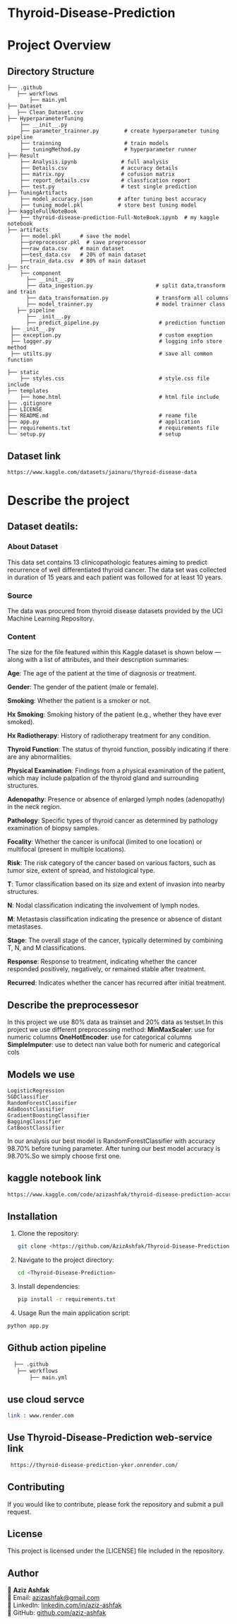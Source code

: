 # Thyroid-Disease-Prediction

# Project Overview
## Directory Structure
```
├── .github
   ├── workflows
       ├── main.yml
├── Dataset
   ├── Clean_Dataset.csv 
├── HyperparameterTuning
    ├── __init__.py
    ├── parameter_trainner.py        # create hyperparameter tuning pipeline  
    ├── trainning                    # train models
    ├── tuningMethod.py              # hyperparameter runner
├── Result 
    ├── Analysis.ipynb              # full analysis
    ├── Details.csv                 # accuracy details
    ├── matrix.npy                  # cofusion matrix
    ├── report_details.csv          # classfication report
    ├── test.py                     # test single prediction 
├── TuningArtifacts
    ├── model_accuracy.json        # after tuning best accuracy
    ├── tuning_model.pkl           # store best tuning model
├── kaggleFullNoteBook 
    ├── thyroid-disease-prediction-Full-NoteBook.ipynb  # my kaggle notebook
├── artifacts 
    ├── model.pkl      # save the model
    ├──preprocessor.pkl  # save preprocessor
    ├──raw_data.csv    # main dataset
    ├──test_data.csv   # 20% of main dataset
    ├──train_data.csv  # 80% of main dataset       
├── src  
    ├── component
      ├── __init__.py
      ├── data_ingestion.py                    # split data,transform and train 
      ├── data_transformation.py               # transform all columns
      ├── model_trainner.py                    # model trainner class
   ├── pipeline
      ├── _init__.py
      ├── predict_pipeline.py                   # prediction function
 ├── _init__.py
 ├── exception.py                               # custom exeption
 ├── logger.py                                  # logging info store method
 ├── utilts.py                                  # save all common function
   
├── static
    ├── styles.css                              # style.css file include     
├── templates
    ├── home.html                               # html file include           
├── .gitignore             
├── LICENSE                                    
├── README.md                                   # reame file
├── app.py                                      # application 
├── requirements.txt                            # requirements file
└── setup.py                                    # setup 
```

## Dataset link 

```bash
https://www.kaggle.com/datasets/jainaru/thyroid-disease-data
```
# Describe the project
## Dataset deatils:
### About Dataset
This data set contains 13 clinicopathologic features aiming to predict recurrence of well differentiated thyroid cancer. The data set was collected in duration of 15 years and each patient was followed for at least 10 years.

### Source
The data was procured from thyroid disease datasets provided by the UCI Machine Learning Repository.

### Content
The size for the file featured within this Kaggle dataset is shown below — along with a list of attributes, and their description summaries:

**Age**: The age of the patient at the time of diagnosis or treatment.

**Gender**: The gender of the patient (male or female).

**Smoking**: Whether the patient is a smoker or not.

**Hx Smoking**: Smoking history of the patient (e.g., whether they have ever smoked).

**Hx Radiotherapy**: History of radiotherapy treatment for any condition.

**Thyroid Function**: The status of thyroid function, possibly indicating if there are any abnormalities.

**Physical Examination**: Findings from a physical examination of the patient, which may include palpation of the thyroid gland and surrounding structures.

**Adenopathy**: Presence or absence of enlarged lymph nodes (adenopathy) in the neck region.

**Pathology**: Specific types of thyroid cancer as determined by pathology examination of biopsy samples.

**Focality**: Whether the cancer is unifocal (limited to one location) or multifocal (present in multiple locations).

**Risk**: The risk category of the cancer based on various factors, such as tumor size, extent of spread, and histological type.

**T**: Tumor classification based on its size and extent of invasion into nearby structures.

**N**: Nodal classification indicating the involvement of lymph nodes.

**M**: Metastasis classification indicating the presence or absence of distant metastases.

**Stage**: The overall stage of the cancer, typically determined by combining T, N, and M classifications.

**Response**: Response to treatment, indicating whether the cancer responded positively, negatively, or remained stable after treatment.

**Recurred**: Indicates whether the cancer has recurred after initial treatment.

## Describe the preprocessesor 
In this project we use 80% data as trainset and  20% data as testset.In this project we use  different preprocessing method:
      **MinMaxScaler**: use for numeric columns
      **OneHotEncoder**: use for categorical columns
      **SimpleImputer**: use to detect nan value both for numeric and categorical cols
## Models we use 
    LogisticRegression
    SGDClassifier
    RandomForestClassifier
    AdaBoostClassifier
    GradientBoostingClassifier
    BaggingClassifier
    CatBoostClassifier

In our analysis our best model is RandomForestClassifier with accuracy 98.70% before tuning parameter. After tuning our best model accuracy is 98.70%.So we simply choose first one.

## kaggle notebook link
```bash 
https://www.kaggle.com/code/azizashfak/thyroid-disease-prediction-accuracy-98-7
```

## Installation
1. Clone the repository:
   ```bash
   git clone <https://github.com/AzizAshfak/Thyroid-Disease-Prediction.git>
   ```
2. Navigate to the project directory:
   ```bash
   cd <Thyroid-Disease-Prediction>
   ```
3. Install dependencies:
   ```bash
   pip install -r requirements.txt
4. Usage
Run the main application script:
```bash
python app.py
   ```
## Github action pipeline 
``` bash 
  ├── .github
   ├── workflows
       ├── main.yml
```
## use cloud servce 
```bash 
link : www.render.com
```
## Use Thyroid-Disease-Prediction web-service link

```bash
 https://thyroid-disease-prediction-yker.onrender.com/
```
## Contributing
If you would like to contribute, please fork the repository and submit a pull request.

## License
This project is licensed under the [LICENSE] file included in the repository.

## Author

👤 **Aziz Ashfak**  
📧 Email: [azizashfak@gmail.com](mailto:azizashfak@gmail.com)  
🔗 LinkedIn: [linkedin.com/in/aziz-ashfak](https://www.linkedin.com/in/aziz-ashfak/)  
🐙 GitHub: [github.com/aziz-ashfak](https://github.com/aziz-ashfak/)  
